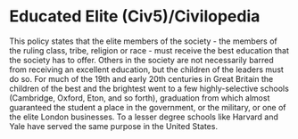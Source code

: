 # Educated Elite (Civ5)/Civilopedia

This policy states that the elite members of the society - the members of the ruling class, tribe, religion or race - must receive the best education that the society has to offer. Others in the society are not necessarily barred from receiving an excellent education, but the children of the leaders must do so. For much of the 19th and early 20th centuries in Great Britain the children of the best and the brightest went to a few highly-selective schools (Cambridge, Oxford, Eton, and so forth), graduation from which almost guaranteed the student a place in the government, or the military, or one of the elite London businesses. To a lesser degree schools like Harvard and Yale have served the same purpose in the United States.